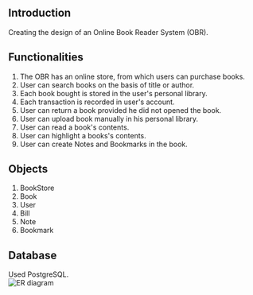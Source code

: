 ## Introduction
Creating the design of an Online Book Reader System (OBR).
## Functionalities
1. The OBR has an online store, from which users can purchase books.
2. User can search books on the basis of title or author.
2. Each book bought is stored in the user's personal library.
3. Each transaction is recorded in user's account.
4. User can return a book provided he did not opened the book.
3. User can upload book manually in his personal library.
4. User can read a book's contents.
5. User can highlight a books's contents.
6. User can create Notes and Bookmarks in the book.
## Objects
1. BookStore
2. Book
3. User
4. Bill
5. Note
6. Bookmark
## Database 
Used PostgreSQL.  
![ER diagram](https://www.lucidchart.com/invitations/accept/13bae429-813e-4f54-b6f9-de1a229e9b0b)

